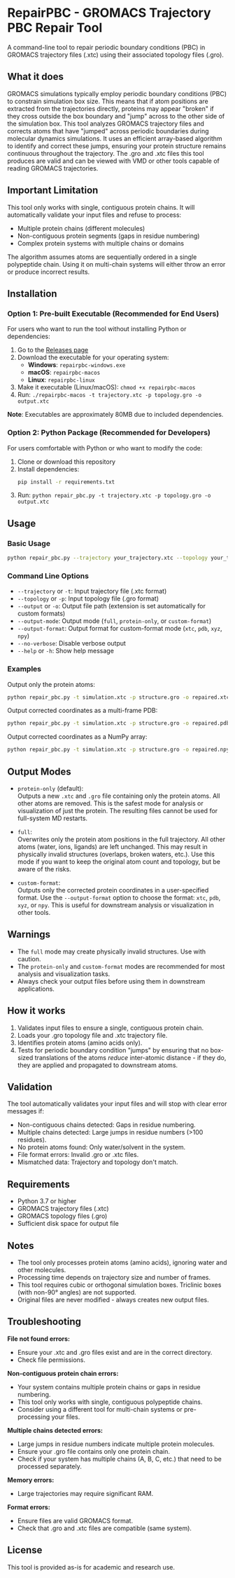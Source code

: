 # RepairPBC - GROMACS Trajectory PBC Repair Tool

A command-line tool to repair periodic boundary conditions (PBC) in GROMACS trajectory files (.xtc) using their associated topology files (.gro).

## What it does
GROMACS simulations typically employ periodic boundary conditions (PBC) to constrain simulation box size. This means that if atom positions are extracted from the trajectories directly, proteins may appear "broken" if they cross outside the box boundary and "jump" across to the other side of the simulation box. 
This tool analyzes GROMACS trajectory files and corrects atoms that have "jumped" across periodic boundaries during molecular dynamics simulations. It uses an efficient array-based algorithm to identify and correct these jumps, ensuring your protein structure remains continuous throughout the trajectory.
The .gro and .xtc files this tool produces are valid and can be viewed with VMD or other tools capable of reading GROMACS trajectories. 

## Important Limitation

This tool only works with single, contiguous protein chains. It will automatically validate your input files and refuse to process:

- Multiple protein chains (different molecules)
- Non-contiguous protein segments (gaps in residue numbering)
- Complex protein systems with multiple chains or domains

The algorithm assumes atoms are sequentially ordered in a single polypeptide chain. Using it on multi-chain systems will either throw an error or produce incorrect results.

## Installation

### Option 1: Pre-built Executable (Recommended for End Users)
For users who want to run the tool without installing Python or dependencies:

1. Go to the [Releases page](https://github.com/LadInTheLab/repairpbc/releases)
2. Download the executable for your operating system:
   - **Windows**: `repairpbc-windows.exe`
   - **macOS**: `repairpbc-macos`
   - **Linux**: `repairpbc-linux`
3. Make it executable (Linux/macOS): `chmod +x repairpbc-macos`
4. Run: `./repairpbc-macos -t trajectory.xtc -p topology.gro -o output.xtc`

**Note**: Executables are approximately 80MB due to included dependencies.

### Option 2: Python Package (Recommended for Developers)
For users comfortable with Python or who want to modify the code:

1. Clone or download this repository
2. Install dependencies:
   ```bash
   pip install -r requirements.txt
   ```
3. Run: `python repair_pbc.py -t trajectory.xtc -p topology.gro -o output.xtc`

## Usage

### Basic Usage
```bash
python repair_pbc.py --trajectory your_trajectory.xtc --topology your_topology.gro --output repaired_trajectory.xtc
```

### Command Line Options
- `--trajectory` or `-t`: Input trajectory file (.xtc format)
- `--topology` or `-p`: Input topology file (.gro format)
- `--output` or `-o`: Output file path (extension is set automatically for custom formats)
- `--output-mode`: Output mode (`full`, `protein-only`, or `custom-format`)
- `--output-format`: Output format for custom-format mode (`xtc`, `pdb`, `xyz`, `npy`)
- `--no-verbose`: Disable verbose output
- `--help` or `-h`: Show help message

### Examples

Output only the protein atoms:
```bash
python repair_pbc.py -t simulation.xtc -p structure.gro -o repaired.xtc --output-mode protein-only
```

Output corrected coordinates as a multi-frame PDB:
```bash
python repair_pbc.py -t simulation.xtc -p structure.gro -o repaired.pdb --output-mode custom-format --output-format pdb
```

Output corrected coordinates as a NumPy array:
```bash
python repair_pbc.py -t simulation.xtc -p structure.gro -o repaired.npy --output-mode custom-format --output-format npy
```

## Output Modes

- `protein-only` (default):  
  Outputs a new `.xtc` and `.gro` file containing only the protein atoms. All other atoms are removed. This is the safest mode for analysis or visualization of just the protein. The resulting files cannot be used for full-system MD restarts.

- `full`:  
  Overwrites only the protein atom positions in the full trajectory. All other atoms (water, ions, ligands) are left unchanged. This may result in physically invalid structures (overlaps, broken waters, etc.). Use this mode if you want to keep the original atom count and topology, but be aware of the risks.

- `custom-format`:  
  Outputs only the corrected protein coordinates in a user-specified format. Use the `--output-format` option to choose the format: `xtc`, `pdb`, `xyz`, or `npy`. This is useful for downstream analysis or visualization in other tools.

## Warnings

- The `full` mode may create physically invalid structures. Use with caution.
- The `protein-only` and `custom-format` modes are recommended for most analysis and visualization tasks.
- Always check your output files before using them in downstream applications.

## How it works

1. Validates input files to ensure a single, contiguous protein chain.
2. Loads your .gro topology file and .xtc trajectory file.
3. Identifies protein atoms (amino acids only).
4. Tests for periodic boundary condition "jumps" by ensuring that no box-sized translations of the atoms *reduce* inter-atomic distance - if they do, they are applied and propagated to downstream atoms. 


## Validation

The tool automatically validates your input files and will stop with clear error messages if:

- Non-contiguous chains detected: Gaps in residue numbering.
- Multiple chains detected: Large jumps in residue numbers (>100 residues).
- No protein atoms found: Only water/solvent in the system.
- File format errors: Invalid .gro or .xtc files.
- Mismatched data: Trajectory and topology don't match.

## Requirements

- Python 3.7 or higher
- GROMACS trajectory files (.xtc)
- GROMACS topology files (.gro)
- Sufficient disk space for output file

## Notes

- The tool only processes protein atoms (amino acids), ignoring water and other molecules.
- Processing time depends on trajectory size and number of frames.
- This tool requires cubic or orthogonal simulation boxes. Triclinic boxes (with non-90° angles) are not supported.
- Original files are never modified - always creates new output files.

## Troubleshooting

**File not found errors:**
- Ensure your .xtc and .gro files exist and are in the correct directory.
- Check file permissions.

**Non-contiguous protein chain errors:**
- Your system contains multiple protein chains or gaps in residue numbering.
- This tool only works with single, contiguous polypeptide chains.
- Consider using a different tool for multi-chain systems or pre-processing your files.

**Multiple chains detected errors:**
- Large jumps in residue numbers indicate multiple protein molecules.
- Ensure your .gro file contains only one protein chain.
- Check if your system has multiple chains (A, B, C, etc.) that need to be processed separately.

**Memory errors:**
- Large trajectories may require significant RAM.

**Format errors:**
- Ensure files are valid GROMACS format.
- Check that .gro and .xtc files are compatible (same system).

## License

This tool is provided as-is for academic and research use. 